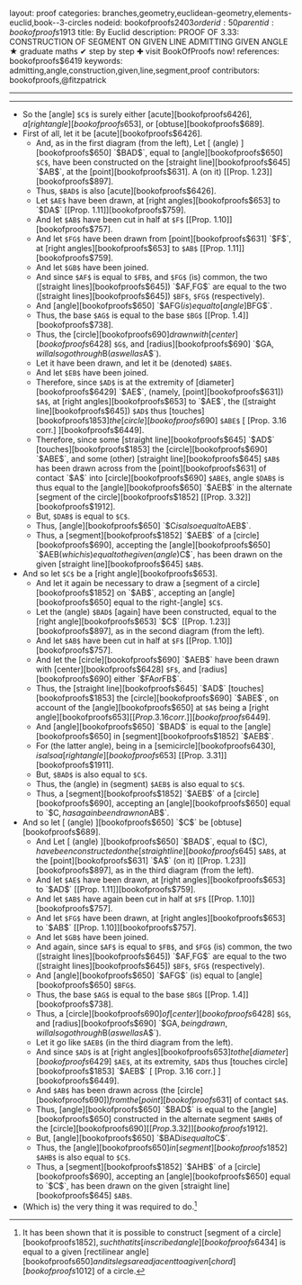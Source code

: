layout: proof
categories: branches,geometry,euclidean-geometry,elements-euclid,book--3-circles
nodeid: bookofproofs$2403
orderid: 50
parentid: bookofproofs$1913
title: By Euclid
description: PROOF OF 3.33: CONSTRUCTION OF SEGMENT ON GIVEN LINE ADMITTING GIVEN ANGLE &#9733; graduate maths &#10004; step by step &#10010; visit BookOfProofs now!
references: bookofproofs$6419
keywords: admitting,angle,construction,given,line,segment,proof
contributors: bookofproofs,@fitzpatrick

---


---



* So the [angle] `$C$` is surely either [acute][bookofproofs$6426], a [right angle][bookofproofs$653], or [obtuse][bookofproofs$689].
* First of all, let it be [acute][bookofproofs$6426].
   * And, as in the first diagram (from the left), Let [ (angle) ][bookofproofs$650] `$BAD$`, equal to [angle][bookofproofs$650] `$C$`, have been constructed on the [straight line][bookofproofs$645] `$AB$`, at the [point][bookofproofs$631]. A (on it) [[Prop. 1.23]][bookofproofs$897].
   * Thus, `$BAD$` is also [acute][bookofproofs$6426].
   * Let `$AE$` have been drawn, at [right angles][bookofproofs$653] to `$DA$` [[Prop. 1.11]][bookofproofs$759].
   * And let `$AB$` have been cut in half at `$F$` [[Prop. 1.10]][bookofproofs$757].
   * And let `$FG$` have been drawn from [point][bookofproofs$631] `$F$`, at [right angles][bookofproofs$653] to `$AB$` [[Prop. 1.11]][bookofproofs$759].
   * And let `$GB$` have been joined.
   * And since `$AF$` is equal to `$FB$`, and `$FG$` (is) common, the two ([straight lines][bookofproofs$645]) `$AF$`, `$FG$` are equal to the two ([straight lines][bookofproofs$645]) `$BF$`, `$FG$` (respectively).
   * And [angle][bookofproofs$650] `$AFG$` (is) equal to [angle] `$BFG$`.
   * Thus, the base `$AG$` is equal to the base `$BG$` [[Prop. 1.4]][bookofproofs$738].
   * Thus, the [circle][bookofproofs$690] drawn with [center][bookofproofs$6428] `$G$`, and [radius][bookofproofs$690] `$GA$`, will also go through `$B$` (as well as `$A$`).
   * Let it have been drawn, and let it be (denoted) `$ABE$`.
   * And let `$EB$` have been joined.
   * Therefore, since `$AD$` is at the extremity of [diameter][bookofproofs$6429] `$AE$`, (namely, [point][bookofproofs$631]) `$A$`, at [right angles][bookofproofs$653] to `$AE$`, the ([straight line][bookofproofs$645]) `$AD$` thus [touches][bookofproofs$1853] the [circle][bookofproofs$690] `$ABE$` [ [Prop. 3.16 corr.] ][bookofproofs$6449].
   * Therefore, since some [straight line][bookofproofs$645] `$AD$` [touches][bookofproofs$1853] the [circle][bookofproofs$690] `$ABE$`, and some (other) [straight line][bookofproofs$645] `$AB$` has been drawn across from the [point][bookofproofs$631] of contact `$A$` into [circle][bookofproofs$690] `$ABE$`, angle `$DAB$` is thus equal to the [angle][bookofproofs$650] `$AEB$` in the alternate [segment of the circle][bookofproofs$1852] [[Prop. 3.32]][bookofproofs$1912].
   * But, `$DAB$` is equal to `$C$`.
   * Thus, [angle][bookofproofs$650] `$C$` is also equal to `$AEB$`.
   * Thus, a [segment][bookofproofs$1852] `$AEB$` of a [circle][bookofproofs$690], accepting the [angle][bookofproofs$650] `$AEB$` (which is) equal to the given (angle) `$C$`, has been drawn on the given [straight line][bookofproofs$645] `$AB$`.
* And so let `$C$` be a [right angle][bookofproofs$653].
   * And let it again be necessary to draw a [segment of a circle][bookofproofs$1852] on `$AB$`, accepting an [angle][bookofproofs$650] equal to the right-[angle] `$C$`.
   * Let the (angle) `$BAD$` [again] have been constructed, equal to the [right angle][bookofproofs$653] `$C$` [[Prop. 1.23]][bookofproofs$897], as in the second diagram (from the left).
   * And let `$AB$` have been cut in half at `$F$` [[Prop. 1.10]][bookofproofs$757].
   * And let the [circle][bookofproofs$690] `$AEB$` have been drawn with [center][bookofproofs$6428] `$F$`, and [radius][bookofproofs$690] either `$FA$` or `$FB$`.
   * Thus, the [straight line][bookofproofs$645] `$AD$` [touches][bookofproofs$1853] the [circle][bookofproofs$690] `$ABE$`, on account of the [angle][bookofproofs$650] at `$A$` being a [right angle][bookofproofs$653] [ [Prop. 3.16 corr.] ][bookofproofs$6449].
   * And [angle][bookofproofs$650] `$BAD$` is equal to the [angle][bookofproofs$650] in [segment][bookofproofs$1852] `$AEB$`.
   * For (the latter angle), being in a [semicircle][bookofproofs$6430], is also a [right angle][bookofproofs$653] [[Prop. 3.31]][bookofproofs$1911].
   * But, `$BAD$` is also equal to `$C$`.
   * Thus, the (angle) in (segment) `$AEB$` is also equal to `$C$`.
   * Thus, a [segment][bookofproofs$1852] `$AEB$` of a [circle][bookofproofs$690], accepting an [angle][bookofproofs$650] equal to `$C$`, has again been drawn on `$AB$`.
* And so let [ (angle) ][bookofproofs$650] `$C$` be [obtuse][bookofproofs$689].
   * And Let [ (angle) ][bookofproofs$650] `$BAD$`, equal to ($C$), have been constructed on the [straight line][bookofproofs$645] `$AB$`, at the [point][bookofproofs$631] `$A$` (on it) [[Prop. 1.23]][bookofproofs$897], as in the third diagram (from the left).
   * And let `$AE$` have been drawn, at [right angles][bookofproofs$653] to `$AD$` [[Prop. 1.11]][bookofproofs$759].
   * And let `$AB$` have again been cut in half at `$F$` [[Prop. 1.10]][bookofproofs$757].
   * And let `$FG$` have been drawn, at [right angles][bookofproofs$653] to `$AB$` [[Prop. 1.10]][bookofproofs$757].
   * And let `$GB$` have been joined.
   * And again, since `$AF$` is equal to `$FB$`, and `$FG$` (is) common, the two ([straight lines][bookofproofs$645]) `$AF$`, `$FG$` are equal to the two ([straight lines][bookofproofs$645]) `$BF$`, `$FG$` (respectively).
   * And [angle][bookofproofs$650] `$AFG$` (is) equal to [angle][bookofproofs$650] `$BFG$`.
   * Thus, the base `$AG$` is equal to the base `$BG$` [[Prop. 1.4]][bookofproofs$738].
   * Thus, a [circle][bookofproofs$690] of [center][bookofproofs$6428] `$G$`, and [radius][bookofproofs$690] `$GA$`, being drawn, will also go through `$B$` (as well as `$A$`).
   * Let it go like `$AEB$` (in the third diagram from the left).
   * And since `$AD$` is at [right angles][bookofproofs$653] to the [diameter][bookofproofs$6429] `$AE$`, at its extremity, `$AD$` thus [touches circle][bookofproofs$1853] `$AEB$` [ [Prop. 3.16 corr.] ][bookofproofs$6449].
   * And `$AB$` has been drawn across (the [circle][bookofproofs$690]) from the [point][bookofproofs$631] of contact `$A$`.
   * Thus, [angle][bookofproofs$650] `$BAD$` is equal to the [angle][bookofproofs$650] constructed in the alternate segment `$AHB$` of the [circle][bookofproofs$690] [[Prop. 3.32]][bookofproofs$1912].
   * But, [angle][bookofproofs$650] `$BAD$` is equal to `$C$`.
   * Thus, the [angle][bookofproofs$650] in [segment][bookofproofs$1852] `$AHB$` is also equal to `$C$`.
   * Thus, a [segment][bookofproofs$1852] `$AHB$` of a [circle][bookofproofs$690], accepting an [angle][bookofproofs$650] equal to `$C$`, has been drawn on the given [straight line][bookofproofs$645] `$AB$`.
* (Which is) the very thing it was required to do.[^1]

[^1]: It has been shown that it is possible to construct [segment of a circle][bookofproofs$1852], such that its [inscribed angle][bookofproofs$6434] is equal to a given [rectilinear angle][bookofproofs$650] and its legs are adjacent to a given [chord][bookofproofs$1012] of a circle.
